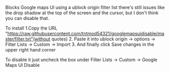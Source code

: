 Blocks Google maps UI using a ublock origin filter list
there's still issues like the drop shadow at the top of the screen and the cursor, but I don't think you can disable that.

To install 
1.Copy the URL "https://raw.githubusercontent.com/tntmod54321/googlemapsuidisable/master/filter.txt"(without quotes)
2. Paste it into ublock origin -> options -> Filter Lists -> Custom -> Import
3. And finally click Save changes in the upper right hand corner

To disable it just uncheck the box under Filter Lists -> Custom -> Google Maps UI Disable
